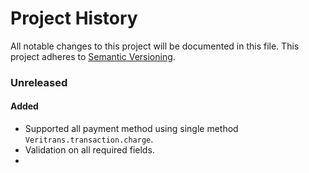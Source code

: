 Project History
===============

All notable changes to this project will be documented in this file. This project adheres to [Semantic Versioning](http://semver.org/).

### Unreleased

#### Added
* Supported all payment method using single method `Veritrans.transaction.charge`.
* Validation on all required fields.
*